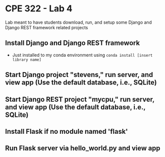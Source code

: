 # CPE 322 - Lab 4

Lab meant to have students download, run, and setup some Django and Django REST framework related projects

## Install Django and Django REST framework
- Just installed to my conda environment using `conda install [insert library name]` 

## Start Django project "stevens," run server, and view app (Use the default database, i.e., SQLite)


## Start Django REST project "mycpu," run server, and view app (Use the default database, i.e., SQLite)

## Install Flask if no module named 'flask'

## Run Flask server via hello_world.py and view app
